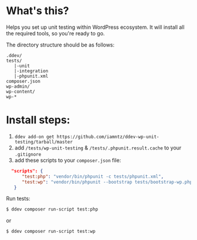 # What's this?

Helps you set up unit testing within WordPress ecosystem. It will install all the required tools, so you're ready to go.

The directory structure should be as follows:

```
.ddev/
tests/
   |-unit
   |-integration
   |-phpunit.xml
composer.json
wp-admin/
wp-content/
wp-*
```

# Install steps:

1. `ddev add-on get https://github.com/iamntz/ddev-wp-unit-testing/tarball/master`
2. add `/tests/wp-unit-testing` & `/tests/.phpunit.result.cache` to your `.gitignore`
3. add these scripts to your `composer.json` file:

```json
  "scripts": {
      "test:php": "vendor/bin/phpunit -c tests/phpunit.xml",
      "test:wp": "vendor/bin/phpunit --bootstrap tests/bootstrap-wp.php -c tests/phpunit-wp.xml",
   }
```

Run tests:

```bash
$ ddev composer run-script test:php
```
or

```bash
$ ddev composer run-script test:wp
```